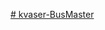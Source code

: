 [# kvaser-BusMaster](https://docs.google.com/presentation/d/1_kb8pEN4JrirHs5ax8BBvLIt-2iSsTxJ2B8x61R-L1o/edit?usp=sharing)
